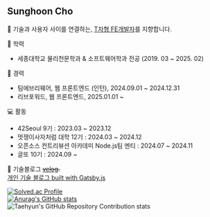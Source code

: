 ## Sunghoon Cho

🤝 기술과 사용자 사이를 연결하는, [T자형 FE개발자](https://f-lab.kr/insight/front-end-developer-t-shaped)를 지향합니다. 

🏫 학력
- 세종대학교 물리천문학과 & 소프트웨어학과 전공 (2019. 03 ~ 2025. 02)

🏢 경력
- 팀에브리웨어, 웹 프론트엔드 (인턴), 2024.09.01 ~ 2024.12.31
- 리브포워드, 웹 프론트엔드, 2025.01.01 ~
 
💻 활동
- 42Seoul 9기 : 2023.03 ~ 2023.12
- 멋쟁이사자처럼 대학 12기 : 2024.03 ~ 2024.12
- 오픈소스 컨트리뷰션 아카데미 Node.js팀 멘티 : 2024.07 ~ 2024.11
- 글또 10기 : 2024.09 ~

📝 기술블로그
~~[velog](https://velog.io/@sungpaks).~~\
[개인 기술 블로그 built with Gatsby.js](https://sungpaks.github.io)  

[![Solved.ac Profile](http://mazassumnida.wtf/api/v2/generate_badge?boj=emforhs0315)](https://solved.ac/emforhs0315/)  
[![Anurag's GitHub stats](https://github-readme-stats.vercel.app/api?username=sungpaks)](https://github.com/sungpaks/github-readme-stats)  
![Taehyun's GitHub Repository Contribution stats](https://github-contributor-stats.vercel.app/api?username=sungpaks&limit=5&hide_contributor_rank=false)
<!--
** [![sungpaks's wakatime stats](https://github-readme-stats.vercel.app/api/wakatime?username=sungpaks)
-->
<!--
<div align=center><h1>📚 STACKS</h1></div>

<div align=center>
    <img src="https://img.shields.io/badge/java-007396?style=for-the-badge&logo=java&logoColor=white"> 
    <img src="https://img.shields.io/badge/c++-00599C?style=for-the-badge&logo=c%2B%2B&logoColor=white">
    <img src="https://img.shields.io/badge/C-A8B9CC?style=for-the-badge&logo=C&logoColor=white">
    <br>
    <img src="https://img.shields.io/badge/html5-E34F26?style=for-the-badge&logo=html5&logoColor=white"> 
    <img src="https://img.shields.io/badge/css-1572B6?style=for-the-badge&logo=css3&logoColor=white"> 
    <img src="https://img.shields.io/badge/javascript-F7DF1E?style=for-the-badge&logo=javascript&logoColor=black">
    <img src="https://img.shields.io/badge/React-61DAFB?style=for-the-badge&logo=React&logoColor=black">
    <br>
    <img src="https://img.shields.io/badge/mariaDB-003545?style=for-the-badge&logo=mariaDB&logoColor=white"> 
    <img src="https://img.shields.io/badge/mysql-4479A1?style=for-the-badge&logo=mysql&logoColor=white"> 
    <br>
    <img src="https://img.shields.io/badge/linux-FCC624?style=for-the-badge&logo=linux&logoColor=black"> 
    <br>
    <img src="https://img.shields.io/badge/github-181717?style=for-the-badge&logo=github&logoColor=white">
    <img src="https://img.shields.io/badge/git-F05032?style=for-the-badge&logo=git&logoColor=white">
  </div>
>

<!--
**sungpaks/sungpaks** is a ✨ _special_ ✨ repository because its `README.md` (this file) appears on your GitHub profile.

Here are some ideas to get you started:

- 🔭 I’m currently working on ...
- 🌱 I’m currently learning ...
- 👯 I’m looking to collaborate on ...
- 🤔 I’m looking for help with ...
- 💬 Ask me about ...
- 📫 How to reach me: ...
- 😄 Pronouns: ...
- ⚡ Fun fact: ...
-->
